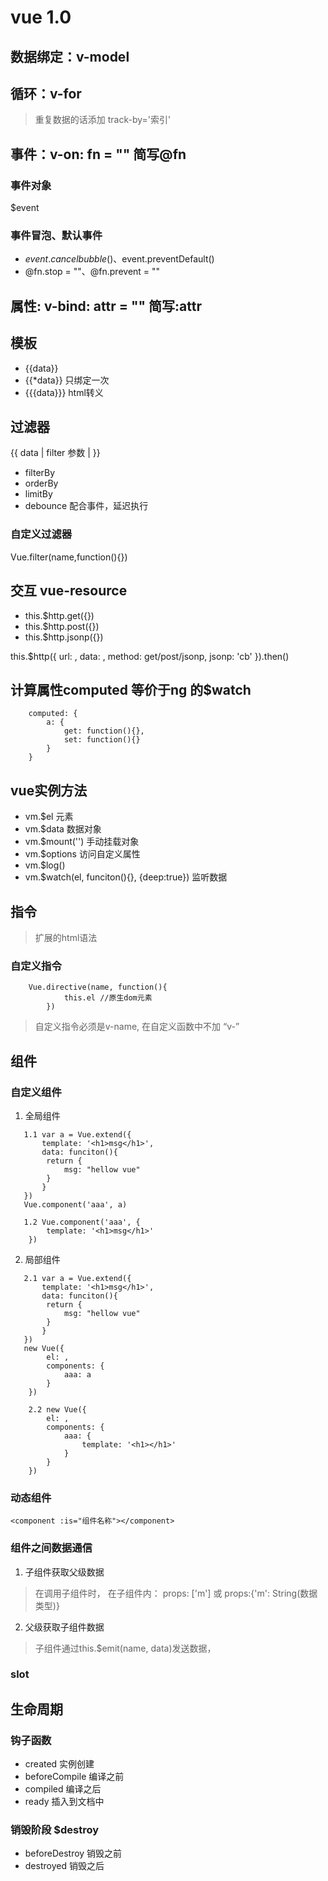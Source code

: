 
# vue 1.0

## 数据绑定：v-model

## 循环：v-for
> 重复数据的话添加 track-by='索引'

## 事件：v-on: fn = "" 简写@fn

### 事件对象
$event

### 事件冒泡、默认事件
* $event.cancelbubble()、$event.preventDefault()
* @fn.stop = ""、@fn.prevent = ""


## 属性: v-bind: attr = "" 简写:attr

## 模板
* {{data}}
* {{*data}} 只绑定一次
* {{{data}}} html转义

## 过滤器
{{ data | filter 参数 | }}

* filterBy
* orderBy
* limitBy
* debounce 配合事件，延迟执行

### 自定义过滤器
Vue.filter(name,function(){})

## 交互 vue-resource
* this.$http.get({})
* this.$http.post({})
* this.$http.jsonp({})

this.$http({
    url: ,
    data: ,
    method: get/post/jsonp,
    jsonp: 'cb'
}).then()

## 计算属性computed 等价于ng 的$watch

        computed: {
            a: {
                get: function(){},
                set: function(){}
            }
        }

## vue实例方法
* vm.$el 元素
* vm.$data 数据对象
* vm.$mount('') 手动挂载对象
* vm.$options 访问自定义属性
* vm.$log()
* vm.$watch(el, funciton(){}, {deep:true}) 监听数据

## 指令
> 扩展的html语法 

### 自定义指令
        Vue.directive(name, function(){
                this.el //原生dom元素
            })

> 自定义指令必须是v-name, 在自定义函数中不加 “v-”

## 组件
### 自定义组件
1. 全局组件

>
       1.1 var a = Vue.extend({
           template: '<h1>msg</h1>',
           data: funciton(){
            return {
                msg: "hellow vue"
            }
           }
       })  
       Vue.component('aaa', a)

       1.2 Vue.component('aaa', {
            template: '<h1>msg</h1>'
        })


2. 局部组件

>
       2.1 var a = Vue.extend({
           template: '<h1>msg</h1>',
           data: funciton(){
            return {
                msg: "hellow vue"
            }
           }
       })  
       new Vue({
            el: ,
            components: {
                aaa: a
            }
        })

        2.2 new Vue({
            el: ,
            components: {
                aaa: {
                    template: '<h1></h1>'
                }
            }
        })

### 动态组件
    <component :is="组件名称"></component>

### 组件之间数据通信
1. 子组件获取父级数据

> 在调用子组件时，<child :m="数据"></child>
> 在子组件内：
>       props: ['m'] 或 props:{'m': String(数据类型)}

2. 父级获取子组件数据

> 子组件通过this.$emit(name, data)发送数据，

### slot


## 生命周期
### 钩子函数
* created 实例创建
* beforeCompile 编译之前
* compiled 编译之后
* ready 插入到文档中

### 销毁阶段 $destroy
* beforeDestroy 销毁之前
* destroyed 销毁之后


